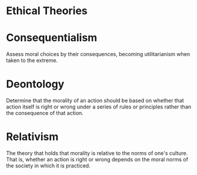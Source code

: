 # Ethical Theories
# Consequentialism
Assess moral choices by their consequences, becoming utilitarianism when taken to the extreme.
# Deontology
Determine that the morality of an action should be based on whether that action itself is right or wrong under a series of rules or principles rather than the consequence of that action.
# Relativism
The theory that holds that morality is relative to the norms of one's culture. That is, whether an action is right or wrong depends on the moral norms of the society in which it is practiced.
